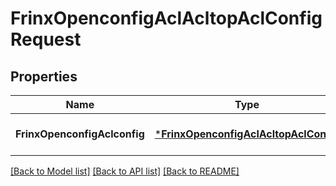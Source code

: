 # FrinxOpenconfigAclAcltopAclConfigRequest

## Properties
Name | Type | Description | Notes
------------ | ------------- | ------------- | -------------
**FrinxOpenconfigAclconfig** | [***FrinxOpenconfigAclAcltopAclConfig**](frinx.openconfig.acl.acltop.acl.Config.md) |  | [optional] [default to null]

[[Back to Model list]](../README.md#documentation-for-models) [[Back to API list]](../README.md#documentation-for-api-endpoints) [[Back to README]](../README.md)


